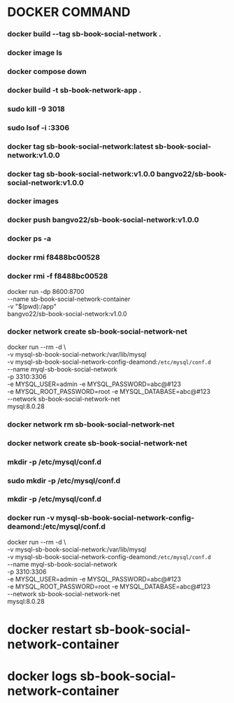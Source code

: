# DOCKER COMMAND 

### docker build --tag sb-book-social-network . 

### docker image ls

### docker compose down

### docker build -t sb-book-network-app .   

### sudo kill -9 3018  

### sudo lsof -i :3306

### docker tag sb-book-social-network:latest sb-book-social-network:v1.0.0

### docker tag sb-book-social-network:v1.0.0 bangvo22/sb-book-social-network:v1.0.0

###  docker images

###  docker push bangvo22/sb-book-social-network:v1.0.0   

###  docker ps -a     

###  docker rmi f8488bc00528

###  docker rmi -f f8488bc00528    

docker run -dp 8600:8700 \
--name sb-book-social-network-container \
-v "$(pwd):/app" \
bangvo22/sb-book-social-network:v1.0.0


### docker network create sb-book-social-network-net 

docker run --rm -d \                                                        
-v mysql-sb-book-social-network:/var/lib/mysql \
-v mysql-sb-book-social-network-config-deamond:`/etc/mysql/conf.d` \
--name myql-sb-book-social-network \
-p 3310:3306 \
-e MYSQL_USER=admin -e MYSQL_PASSWORD=abc@#123 \
-e MYSQL_ROOT_PASSWORD=root -e MYSQL_DATABASE=abc@#123 \
--network sb-book-social-network-net \
mysql:8.0.28


###  docker network rm  sb-book-social-network-net  

### docker network create sb-book-social-network-net     

###  mkdir -p /etc/mysql/conf.d   

###  sudo mkdir -p /etc/mysql/conf.d     

###  mkdir -p /etc/mysql/conf.d                                     


###  docker run -v mysql-sb-book-social-network-config-deamond:/etc/mysql/conf.d


docker run --rm -d \                                           
-v mysql-sb-book-social-network:/var/lib/mysql \
-v mysql-sb-book-social-network-config-deamond:`/etc/mysql/conf.d` \
--name myql-sb-book-social-network \
-p 3310:3306 \
-e MYSQL_USER=admin -e MYSQL_PASSWORD=abc@#123 \
-e MYSQL_ROOT_PASSWORD=root -e MYSQL_DATABASE=abc@#123 \
--network sb-book-social-network-net \
mysql:8.0.28

# docker restart sb-book-social-network-container 

# docker logs sb-book-social-network-container   








